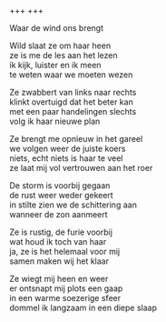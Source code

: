 +++
+++

Waar de wind ons brengt

Wild slaat ze om haar heen\
ze is me de les aan het lezen\
ik kijk, luister en ik meen\
te weten waar we moeten wezen

Ze zwabbert van links naar rechts\
klinkt overtuigd  dat het beter kan\
met een paar handelingen slechts\
volg ik haar nieuwe plan

Ze brengt me opnieuw in het gareel\
we volgen weer de juiste koers\
niets, echt niets is haar te veel\
ze laat mij vol vertrouwen aan het roer

De storm is voorbij gegaan\
de rust weer weder gekeert\
in stilte zien we de schittering aan\
wanneer de zon aanmeert

Ze is rustig, de furie voorbij\
wat houd ik toch van haar\
ja, ze is het helemaal voor mij\
samen maken wij het klaar

Ze wiegt mij heen en weer\
er ontsnapt mij plots een gaap\
in een warme soezerige sfeer\
dommel ik langzaam in een diepe slaap
